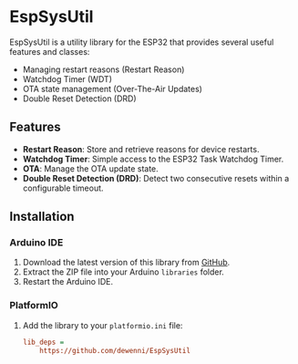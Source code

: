 # EspSysUtil

EspSysUtil is a utility library for the ESP32 that provides several useful features and classes:

- Managing restart reasons (Restart Reason)
- Watchdog Timer (WDT)
- OTA state management (Over-The-Air Updates)
- Double Reset Detection (DRD)

## Features

- **Restart Reason**: Store and retrieve reasons for device restarts.
- **Watchdog Timer**: Simple access to the ESP32 Task Watchdog Timer.
- **OTA**: Manage the OTA update state.
- **Double Reset Detection (DRD)**: Detect two consecutive resets within a configurable timeout.

## Installation

### Arduino IDE

1. Download the latest version of this library from [GitHub](https://github.com/dewenni/EspSysUtil).
2. Extract the ZIP file into your Arduino `libraries` folder.
3. Restart the Arduino IDE.

### PlatformIO

1. Add the library to your `platformio.ini` file:

   ```ini
   lib_deps =
       https://github.com/dewenni/EspSysUtil
 ```
 